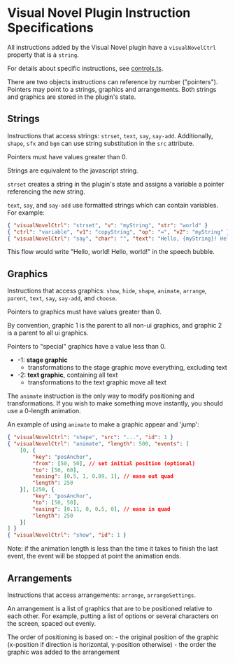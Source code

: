 # Visual Novel Plugin Instruction Specifications

All instructions added by the Visual Novel plugin have a `visualNovelCtrl` property that is a `string`.

For details about specific instructions, see [controls.ts](controls.ts).

There are two objects instructions can reference by number ("pointers"). Pointers may point to a strings, graphics and arrangements. Both strings and graphics are stored in the plugin's state.

## Strings

Instructions that access strings: `strset`, `text`, `say`, `say-add`. Additionally, `shape`, `sfx` and `bgm` can use string substitution in the `src` attribute.

Pointers must have values greater than 0.

Strings are equivalent to the javascript string.

`strset` creates a string in the plugin's state and assigns a variable a pointer referencing the new string.

`text`, `say`, and `say-add` use formatted strings which can contain variables. For example:

```json
{ "visualNovelCtrl": "strset", "v": "myString", "str": "world" }
{ "ctrl": "variable", "v1": "copyString", "op": "=", "v2": "myString" }
{ "visualNovelCtrl": "say", "char": "", "text": "Hello, {myString}! Hello, {copyString}!" }
```

This flow would write "Hello, world! Hello, world!" in the speech bubble.

## Graphics

Instructions that access graphics: `show`, `hide`, `shape`, `animate`, `arrange`, `parent`, `text`, `say`, `say-add`, and `choose`.

Pointers to graphics must have values greater than 0.

By convention, graphic 1 is the parent to all non-ui graphics, and graphic 2 is a parent to all ui graphics.

Pointers to "special" graphics have a value less than 0.
  - -1: **stage graphic**
    - transformations to the stage graphic move everything, excluding text
  - -2: **text graphic**, containing all text
    - transformations to the text graphic move all text

The `animate` instruction is the only way to modify positioning and transformations. If you wish to make something move instantly, you should use a 0-length animation.

An example of using `animate` to make a graphic appear and 'jump':

```json
{ "visualNovelCtrl": "shape", "src": "...", "id": 1 }
{ "visualNovelCtrl": "animate", "length": 500, "events": [
    [0, {
        "key": "posAnchor",
        "from": [50, 50], // set initial position (optional)
        "to": [50, 60],
        "easing": [0.5, 1, 0.89, 1], // ease out quad
        "length": 250
    }], [250, {
        "key": "posAnchor",
        "to": [50, 50],
        "easing": [0.11, 0, 0.5, 0], // ease in quad
        "length": 250
    }]
] }
{ "visualNovelCtrl": "show", "id": 1 }
```

Note: if the animation length is less than the time it takes to finish the last event, the event will be stopped at point the animation ends.

## Arrangements

Instructions that access arrangements: `arrange`, `arrangeSettings`.

An arrangement is a list of graphics that are to be positioned relative to each other. For example, putting a list of options or several characters on the screen, spaced out evenly.

The order of positioning is based on:
    - the original position of the graphic (x-position if direction is horizontal, y-position otherwise)
    - the order the graphic was added to the arrangement
